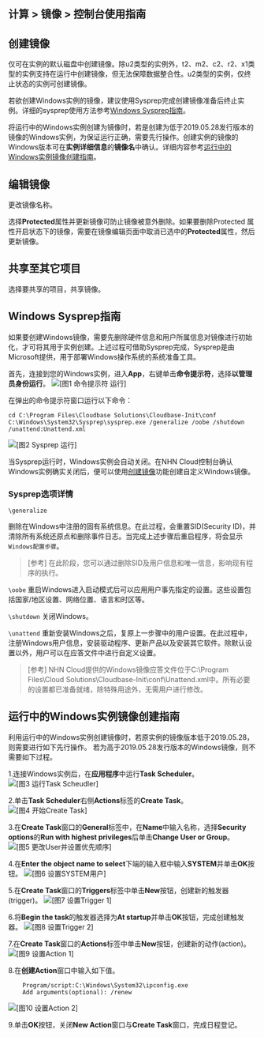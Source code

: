 ## 计算 > 镜像 > 控制台使用指南

## 创建镜像

仅可在实例的默认磁盘中创建镜像。除u2类型的实例外，t2、m2、c2、r2、x1类型的实例支持在运行中创建镜像，但无法保障数据整合性。u2类型的实例，仅终止状态的实例可创建镜像。

若欲创建Windows实例的镜像，建议使用Sysprep完成创建镜像准备后终止实例。详细的sysprep使用方法参考[Windows Sysprep指南](#windows-sysprep)。

将运行中的Windows实例创建为镜像时，若是创建为低于2019.05.28发行版本的镜像的Windows实例，为保证运行正确，需要先行操作。创建实例的镜像的Windows版本可在**实例详细信息**的**镜像名**中确认。详细内容参考[运行中的Windows实例镜像创建指南](#windows)。

## 编辑镜像

更改镜像名称。

选择**Protected**属性并更新镜像可防止镜像被意外删除。如果要删除Protected 属性开启状态下的镜像，需要在镜像编辑页面中取消已选中的**Protected**属性，然后更新镜像。

## 共享至其它项目

选择要共享的项目，共享镜像。


## Windows Sysprep指南

如果要创建Windows镜像，需要先删除硬件信息和用户所属信息对镜像进行初始化，才可将其用于实例创建。上述过程可借助Sysprep完成，Sysprep是由Microsoft提供，用于部署Windows操作系统的系统准备工具。

首先，连接到您的Windows实例，进入**App**，右键单击**命令提示符**，选择**以管理员身份运行**。
![[图1 命令提示符
运行]](http://static.toastoven.net/prod_infrastructure/compute/sysprep/001_170524_800px.PNG)

在弹出的命令提示符窗口运行以下命令：

	cd C:\Program Files\Cloudbase Solutions\Cloudbase-Init\conf
	C:\Windows\System32\Sysprep\sysprep.exe /generalize /oobe /shutdown /unattend:Unattend.xml

![[图2 Sysprep 运行]](http://static.toastoven.net/prod_infrastructure/compute/sysprep/002_170524_800px.PNG)

当Sysprep运行时，Windows实例会自动关闭。在NHN Cloud控制台确认Windows实例确实关闭后，便可以使用[创建镜像](./console-guide/#_1)功能创建自定义Windows镜像。

### Sysprep选项详情


`\generalize`

删除在Windows中注册的固有系统信息。在此过程，会重置SID(Security ID)，并清除所有系统还原点和删除事件日志。当完成上述步骤后重启程序，将会显示`Windows配置步骤`。
> [参考]
在此阶段，您可以通过删除SID及用户信息和唯一信息，影响现有程序的执行。


`\oobe`
重启Windows进入启动模式后可以应用用户事先指定的设置。这些设置包括国家/地区设置、网络位置、语言和时区等。

`\shutdown`
关闭Windows。

`\unattend`
重新安装Windows之后，复原上一步骤中的用户设置。在此过程中，注册Windows用户信息，安装驱动程序、更新产品以及安装其它软件。除默认设置以外，用户可以在应答文件中进行自定义设置。

> [参考]
NHN Cloud提供的Windows镜像应答文件位于C:\Program Files\Cloud Solutions\Cloudbase-Init\conf\Unattend.xml中。所有必要的设置都已准备就绪，除特殊用途外，无需用户进行修改。

## 运行中的Windows实例镜像创建指南

利用运行中的Windows实例创建镜像时，若原实例的镜像版本低于2019.05.28，则需要进行如下先行操作。
若为高于2019.05.28发行版本的Windows镜像，则不需要如下过程。

1.连接Windows实例后，在**应用程序**中运行**Task Scheduler**。
![[图3 运行Task Scheudler]](http://static.toastoven.net/prod_infrastructure/compute/windows/001_190604.png)

2.单击**Task Scheduler**右侧**Actions**标签的**Create Task**。
![[图4 开始Create Task]](http://static.toastoven.net/prod_infrastructure/compute/windows/002_190604.png)

3.在**Create Task**窗口的**General**标签中，在**Name**中输入名称，选择**Security options**的**Run with highest privileges**后单击**Change User or Group**。
![[图5 更改User并设置优先顺序]](http://static.toastoven.net/prod_infrastructure/compute/windows/003_190604.png)

4.在**Enter the object name to select**下端的输入框中输入**SYSTEM**并单击**OK**按钮。
![[图6 设置SYSTEM用户]](http://static.toastoven.net/prod_infrastructure/compute/windows/004_190604.png)

5.在**Create Task**窗口的**Triggers**标签中单击**New**按钮，创建新的触发器(trigger)。
![[图7 设置Trigger 1]](http://static.toastoven.net/prod_infrastructure/compute/windows/005_190604.png)

6.将**Begin the task**的触发器选择为**At startup**并单击**OK**按钮，完成创建触发器。
![[图8 设置Trigger 2]](http://static.toastoven.net/prod_infrastructure/compute/windows/006_190604.png)

7.在**Create Task**窗口的**Actions**标签中单击**New**按钮，创建新的动作(action)。
![[图9 设置Action 1]](http://static.toastoven.net/prod_infrastructure/compute/windows/007_190604.png)

8.在**创建Action**窗口中输入如下值。

```
	Program/script:C:\Windows\System32\ipconfig.exe
	Add arguments(optional): /renew
```

![[图10 设置Action 2]](http://static.toastoven.net/prod_infrastructure/compute/windows/008_190604.png)

9.单击**OK**按钮，关闭**New Action**窗口与**Create Task**窗口，完成日程登记。
